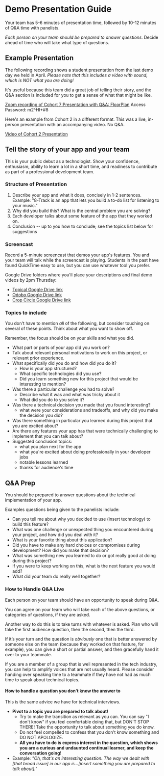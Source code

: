 # Demo Presentation Guide

Your team has 5-6 minutes of presentation time, followed by 10-12 minutes of Q&A time with panelists.

_Each person on your team should be prepared to answer questions_. Decide ahead of time who will take what type of questions.

## Example Presentation

The following recording shows a student presentation from the last demo day we held in April. *Please note that this includes a video with sound, which is NOT what you are doing!*

It's useful because this team did a great job of telling their story, and the Q&A section is included for you to get a sense of what that might be like.

[Zoom recording of Cohort 7 Presentation with Q&A: FloorPlan](https://us02web.zoom.us/rec/share/6MJbDfbcrnFIW53ssWXUf4d5Jdy-eaa80CEbr6YNn0up2tvDplCR98P04IbcqLv1)
Access Password: m2^HI+#8

Here's an example from Cohort 2 in a different format. This was a live, in-person presentation with an accompanying video. No Q&A.

[Video of Cohort 2 Presentation](https://www.youtube.com/watch?v=Cbo1lP6w-YE)

## Tell the story of your app and your team

This is your public debut as a technologist. Show your confidence, enthusiasm, ability to learn a lot in a short time, and readiness to contribute as part of a professional development team.

### Structure of Presentation

1. Describe your app and what it does, concisely in 1-2 sentences. Example: "8-Track is an app that lets you build a to-do list for listening to your music."
2. Why did you build this? What is the central problem you are solving?
3. Each developer talks about some feature of the app that they worked on.
4. Conclusion -- up to you how to conclude; see the topics list below for suggestions

### Screencast

Record a 5-minute screencast that demos your app's features. You and your team will talk while the screencast is playing. Students in the past have found QuickTime easy to use, but you can use whatever tool you prefer.

Google Drive folders where you'll place your descriptions and final demo videos by 2pm Thursday:

- [Topical Google Drive link]()
- [Odobo Google Drive link](https://drive.google.com/drive/folders/1xeSIE3eTdD4pfcHw1dRih2j47LV_gch9?usp=sharing)
- [Crop Circle Google Drive link](https://drive.google.com/drive/folders/1FhSJlsrX1gi2-WHzVQQyurJRK53T9IsZ?usp=sharing)

### Topics to include

You don't have to mention _all_ of the following, but consider touching on several of these points. Think about what you want to show off.

Remember, the focus should be on your skills and what you did.

- What part or parts of your app did you work on?
- Talk about relevant personal motivations to work on this project, or relevant prior experience.
- What specifically did you do and how did you do it?
  - How is your app structured?
  - What specific technologies did you use?
  - Did you learn something new for this project that would be interesting to mention?
- Was there a particular challenge you had to solve?
  - Describe what it was and what was tricky about it
  - What did you do to you solve it?
- Was there a technical decision you made that you found interesting?
  - what were your considerations and tradeoffs, and why did you make the decision you did?
- Was there something in particular you learned during this project that you are excited about?
- Are there any features your app has that were technically challenging to implement that you can talk about?
- Suggested conclusion topics:
  - what you plan next for the app
  - what you're excited about doing professionally in your developer jobs
  - notable lessons learned
  - thanks for audience's time

## Q&A Prep

You should be prepared to answer questions about the technical implementation of your app.

Examples questions being given to the panelists include:

- Can you tell me about why you decided to use (insert technology) to build this feature?
- What was one challenge or unexpected thing you encountered during your project, and how did you deal with it?
- What is your favorite thing about this application?
- Did you have to make any hard choices or compromises during development? How did you make that decision?
- What was something new you learned to do or got really good at doing during this project?
- If you were to keep working on this, what is the next feature you would add?
- What did your team do really well together?

### How to Handle Q&A Live

Each person on your team should have an opportunity to speak during Q&A.

You can agree on your team who will take each of the above questions, or categories of questions, if they are asked.

Another way to do this is to take turns with whatever is asked. Plan who will take the first audience question, then the second, then the third.

If it’s your turn and the question is _obviously_ one that is better answered by someone else on the team (because they worked on that feature, for example), you can give a short or partial answer, and then gracefully hand it over to your teammate.

If you are a member of a group that is well represented in the tech industry, you can help to amplify voices that are not usually heard. Please consider handing over speaking time to a teammate if they have not had as much time to speak about technical topics.

#### How to handle a question you don't know the answer to

This is the same advice we have for technical interviews.

- **Pivot to a topic you are prepared to talk about!**
  - Try to make the transition as relevant as you can. You can say "I don't know" if you feel comfortable doing that, but DON'T STOP THERE! Take the opportunity to talk about something you do know.
  - Do not feel compelled to confess that you don't know something and DO NOT APOLOGIZE.
  - **All you have to do is express interest in the question, which shows you are a curious and undaunted continual learner, and keep the conversation going!**
- Example: _"Oh, that's an interesting question. The way we dealt with [that broad issue] in our app is...[insert something you are prepared to talk about]."_
